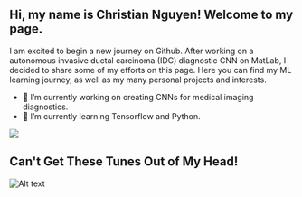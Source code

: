 ## Hi, my name is Christian Nguyen! Welcome to my page. 

I am excited to begin a new journey on Github. After working on a autonomous invasive ductal carcinoma (IDC) diagnostic CNN on MatLab, I decided to share some of my efforts on this page. Here you can find my ML learning journey, as well as my many personal projects and interests. 

- 🔭 I’m currently working on creating CNNs for medical imaging diagnostics. 
- 🌱 I’m currently learning Tensorflow and Python.

![]([https://github.com/Your_Repository_Name/Your_GIF_Name.gif](https://github.com/ChristianNguyen101/ChristianNguyen101/blob/main/212257472-08e52665-c503-4bd9-aa20-f5a4dae769b5.gif))

## Can't Get These Tunes Out of My Head!
![Alt text](https://spotify-recently-played-readme.vercel.app/api?user=8l7loy9voxklieg23h8lv8rpm&unique={true|1|on|yes})

<!--
**ChristianNguyen101/ChristianNguyen101** is a ✨ _special_ ✨ repository because its `README.md` (this file) appears on your GitHub profile.

Here are some ideas to get you started:

